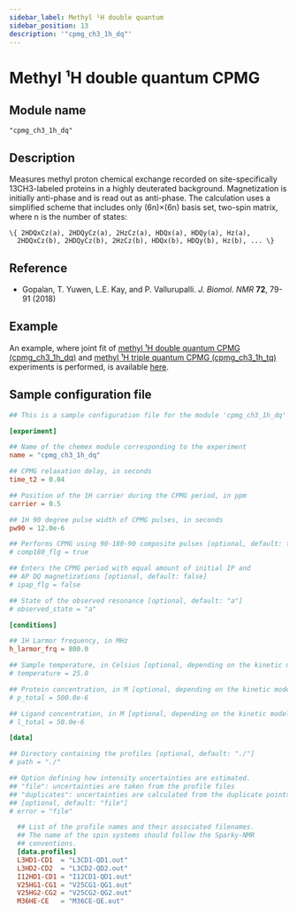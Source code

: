```yaml
---
sidebar_label: Methyl ¹H double quantum
sidebar_position: 13
description: '"cpmg_ch3_1h_dq"'
---
```


# Methyl ¹H double quantum CPMG

## Module name

`"cpmg_ch3_1h_dq"`

## Description

Measures methyl proton chemical exchange recorded on site-specifically
13CH3-labeled proteins in a highly deuterated background. Magnetization is
initially anti-phase and is read out as anti-phase. The calculation uses a
simplified scheme that includes only (6n)×(6n) basis set, two-spin matrix, where
n is the number of states:

    \{ 2HDQxCz(a), 2HDQyCz(a), 2HzCz(a), HDQx(a), HDQy(a), Hz(a),
      2HDQxCz(b), 2HDQyCz(b), 2HzCz(b), HDQx(b), HDQy(b), Hz(b), ... \}

## Reference

-   Gopalan, T. Yuwen, L.E. Kay, and P. Vallurupalli. _J. Biomol. NMR_ **72**,
    79-91 (2018)

## Example

An example, where joint fit of
[methyl ¹H double quantum CPMG (cpmg_ch3_1h_dq)](cpmg_ch3_1h_dq.md) and
[methyl ¹H triple quantum CPMG (cpmg_ch3_1h_tq)](cpmg_ch3_1h_tq.md) experiments
is performed, is available
[here](https://github.com/gbouvignies/chemex/tree/master/examples/Combinations/CPMG_CH3_1H_DQ_TQ/).

## Sample configuration file

```toml title="experiment.toml"
## This is a sample configuration file for the module 'cpmg_ch3_1h_dq'

[experiment]

## Name of the chemex module corresponding to the experiment
name = "cpmg_ch3_1h_dq"

## CPMG relaxation delay, in seconds
time_t2 = 0.04

## Position of the 1H carrier during the CPMG period, in ppm
carrier = 0.5

## 1H 90 degree pulse width of CPMG pulses, in seconds
pw90 = 12.0e-6

## Performs CPMG using 90-180-90 composite pulses [optional, default: true]
# comp180_flg = true

## Enters the CPMG period with equal amount of initial IP and
## AP DQ magnetizations [optional, default: false]
# ipap_flg = false

## State of the observed resonance [optional, default: "a"]
# observed_state = "a"

[conditions]

## 1H Larmor frequency, in MHz
h_larmor_frq = 800.0

## Sample temperature, in Celsius [optional, depending on the kinetic model]
# temperature = 25.0

## Protein concentration, in M [optional, depending on the kinetic model]
# p_total = 500.0e-6

## Ligand concentration, in M [optional, depending on the kinetic model]
# l_total = 50.0e-6

[data]

## Directory containing the profiles [optional, default: "./"]
# path = "./"

## Option defining how intensity uncertainties are estimated.
## "file": uncertainties are taken from the profile files
## "duplicates": uncertainties are calculated from the duplicate points
## [optional, default: "file"]
# error = "file"

  ## List of the profile names and their associated filenames.
  ## The name of the spin systems should follow the Sparky-NMR
  ## conventions.
  [data.profiles]
  L3HD1-CD1  = "L3CD1-QD1.out"
  L3HD2-CD2  = "L3CD2-QD2.out"
  I12HD1-CD1 = "I12CD1-QD1.out"
  V25HG1-CG1 = "V25CG1-QG1.out"
  V25HG2-CG2 = "V25CG2-QG2.out"
  M36HE-CE   = "M36CE-QE.out"
```
